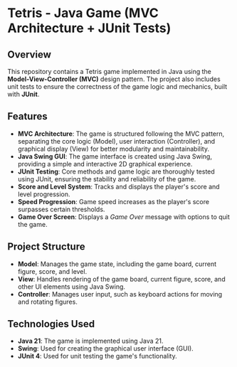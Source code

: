 # Tetris - Java Game (MVC Architecture + JUnit Tests)

## Overview

This repository contains a Tetris game implemented in Java using the **Model-View-Controller (MVC)** design pattern. The project also includes unit tests to ensure the correctness of the game logic and mechanics, built with **JUnit**.

## Features

- **MVC Architecture**: The game is structured following the MVC pattern, separating the core logic (Model), user interaction (Controller), and graphical display (View) for better modularity and maintainability.
- **Java Swing GUI**: The game interface is created using Java Swing, providing a simple and interactive 2D graphical experience.
- **JUnit Testing**: Core methods and game logic are thoroughly tested using JUnit, ensuring the stability and reliability of the game.
- **Score and Level System**: Tracks and displays the player's score and level progression.
- **Speed Progression**: Game speed increases as the player's score surpasses certain thresholds.
- **Game Over Screen**: Displays a _Game Over_ message with options to quit the game.

## Project Structure

- **Model**: Manages the game state, including the game board, current figure, score, and level.
- **View**: Handles rendering of the game board, current figure, score, and other UI elements using Java Swing.
- **Controller**: Manages user input, such as keyboard actions for moving and rotating figures.

## Technologies Used

- **Java 21**: The game is implemented using Java 21.
- **Swing**: Used for creating the graphical user interface (GUI).
- **JUnit 4**: Used for unit testing the game's functionality.
